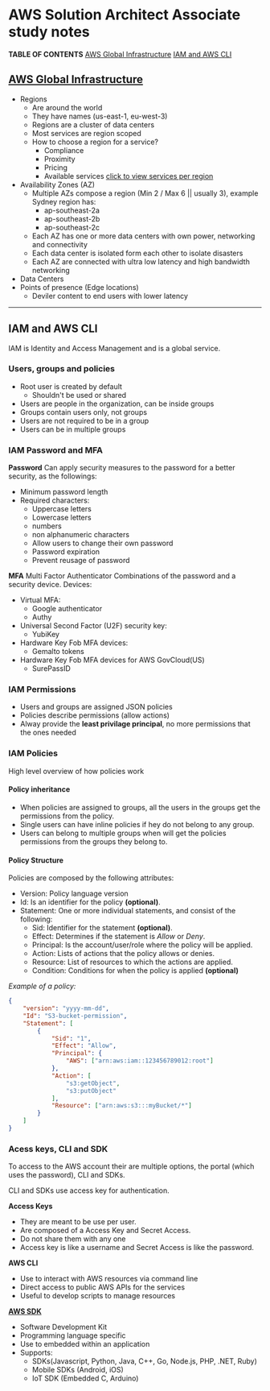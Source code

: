 # AWS Solution Architect Associate study notes
**TABLE OF CONTENTS**
[AWS Global Infrastructure](#aws-global-infrastructurehttpsawsamazoncomabout-awsglobal-infrastructureregionsaz)
[IAM and AWS CLI](#iam-and-aws-cli)


## [AWS Global Infrastructure](https://aws.amazon.com/about-aws/global-infrastructure/regions_az/)
- Regions
    - Are around the world
    - They have names (us-east-1, eu-west-3)
    - Regions are a cluster of data centers
    - Most services are region scoped
    - How to choose a region for a service?
        - Compliance
        - Proximity
        - Pricing
        - Available services [click to view services per region](https://aws.amazon.com/about-aws/global-infrastructure/regional-product-services/?p=ngi&loc=4)
- Availability Zones (AZ)
    - Multiple AZs compose a region (Min 2 / Max 6 || usually 3), example Sydney region has:
        - ap-southeast-2a
        - ap-southeast-2b
        - ap-southeast-2c
    - Each AZ has one or more data centers with own power, networking and connectivity
    - Each data center is isolated form each other to isolate disasters
    - Each AZ are connected with ultra low latency and high bandwidth networking
- Data Centers
- Points of presence (Edge locations)
    - Deviler content to end users with lower latency

-------------------------------------------------------------

## IAM and AWS CLI
IAM is Identity and Access Management and is a global service.

### Users, groups and policies
- Root user is created by default
    - Shouldn't be used or shared
- Users are people in the organization, can be inside groups
- Groups contain users only, not groups
- Users are not required to be in a group
- Users can be in multiple groups

### IAM Password and MFA
**Password**
Can apply security measures to the password for a better security, as the followings:
- Minimum password length
- Required characters:
    - Uppercase letters
    - Lowercase letters
    - numbers
    - non alphanumeric characters
    - Allow users to change their own password
    - Password expiration
    - Prevent reusage of password

**MFA**
Multi Factor Authenticator
Combinations of the password and a security device.
Devices:
- Virtual MFA:
    - Google authenticator
    - Authy
- Universal Second Factor (U2F) security key:
    - YubiKey
- Hardware Key Fob MFA devices:
    - Gemalto tokens
- Hardware Key Fob MFA devices for AWS GovCloud(US)
    - SurePassID

### IAM Permissions
- Users and groups are assigned JSON policies
- Policies describe permissions (allow actions)
- Alway provide the **least privilage principal**, no more permissions that the ones needed

### IAM Policies
High level overview of how policies work

#### Policy inheritance
- When policies are assigned to groups, all the users in the groups get the permissions from the policy.
- Single users can have inline policies if hey do not belong to any group.
- Users can belong to multiple groups when will get the policies permissions from the groups they belong to.

#### Policy Structure
Policies are composed by the following attributes:
- Version: Policy language version
- Id: Is an identifier for the policy **(optional)**.
- Statement: One or more individual statements, and consist of the following:
    - Sid: Identifier for the statement **(optional)**.
    - Effect: Determines if the statement is *Allow* or *Deny*.
    - Principal: Is the account/user/role where the policy will be applied.
    - Action: Lists of actions that the policy allows or denies.
    - Resource: List of resources to which the actions are applied.
    - Condition: Conditions for when the policy is applied **(optional)**

*Example of a policy:*

```JSON
{
    "version": "yyyy-mm-dd",
    "Id": "S3-bucket-permission",
    "Statement": [
        {
            "Sid": "1",
            "Effect": "Allow",
            "Principal": {
                "AWS": ["arn:aws:iam::123456789012:root"]
            },
            "Action": [
                "s3:getObject",
                "s3:putObject"
            ],
            "Resource": ["arn:aws:s3:::myBucket/*"]
        }
    ]
}
```

### Acess keys, CLI and SDK
To access to the AWS account their are multiple options, the portal (which uses the password), CLI and SDKs.

CLI and SDKs use access key for authentication.

**Access Keys**
- They are meant to be use per user.
- Are composed of a Access Key and Secret Access.
- Do not share them with any one
- Access key is like a username and Secret Access is like the password.

**AWS CLI**
- Use to interact with AWS resources via command line
- Direct access to public AWS APIs for the services
- Useful to develop scripts to manage resources

**[AWS SDK](https://aws.amazon.com/tools/)**
- Software Development Kit
- Programming language specific
- Use to embedded within an application
- Supports:
    - SDKs(Javascript, Python, Java, C++, Go, Node.js, PHP, .NET, Ruby)
    - Mobile SDKs (Android, iOS)
    - IoT SDK (Embedded C, Arduino)